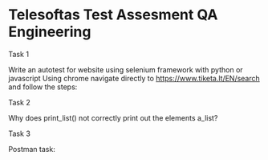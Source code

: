 # Telesoftas Test Assesment QA Engineering 

Task 1

Write an autotest for website using selenium framework with python or javascript
Using chrome navigate directly to https://www.tiketa.lt/EN/search and follow the steps:


Task 2

Why does print_list() not correctly print out the elements a_list?


Task 3

Postman task:

